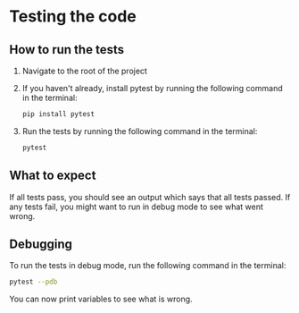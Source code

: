 # Testing the code

## How to run the tests

1. Navigate to the root of the project

2. If you haven't already, install pytest by running the following command in the terminal:

    ```bash
    pip install pytest
    ```

3. Run the tests by running the following command in the terminal:

    ```bash
    pytest
    ```

## What to expect

If all tests pass, you should see an output which says that all tests passed.
If any tests fail, you might want to run in debug mode to see what went wrong.

## Debugging

To run the tests in debug mode, run the following command in the terminal:

```bash
pytest --pdb
```

You can now print variables to see what is wrong.
